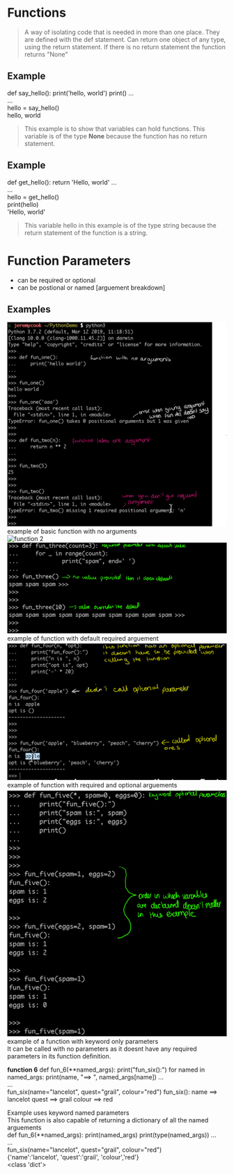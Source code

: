 # Functions 
> A way of isolating code that is needed in more than one place.
> They are defined with the def statement.
> Can return one object of any type, using the return statement. If there is no return statement the function returns "None"

## Example
def say_hello():
    print('hello, world')
    print()
...<br/>
...<br/>
hello = say_hello()<br/>
hello, world<br/>
> This example is to show that variables can hold functions.
>This variable is of the type **None** because the function has no return statement.

## Example 
def get_hello():
    return 'Hello, world'
...<br/>
...<br/>
hello = get_hello()<br/>
print(hello)<br/>
'Hello, world'<br/>
>This variable hello in this example is of the type string because the return statement of the function is a string.

# Function Parameters 
- can be required or optional
- can be postional or named
[arguement breakdown]

## Examples 
![function 1](https://github.com/AlpaPhono/Python-for-Programmers/blob/main/image_resource/fun1.png)
example of basic function with no arguments<br/>
![function 2](~\image_resource\fun2.png)
<br/>
![function 3](https://github.com/AlpaPhono/Python-for-Programmers/blob/main/image_resource/fun3.png)
example of function with default required arguement<br/>
![function 4](https://github.com/AlpaPhono/Python-for-Programmers/blob/main/image_resource/fun4.png)
example of function with required and optional arguements<br/>
![function 5](https://github.com/AlpaPhono/Python-for-Programmers/blob/main/image_resource/fun5.png)
example of a function with keyword only parameters<br/>
It can be called with no parameters as it doesnt have any required parameters in its function definition.<br/>

**function 6**
def fun_6(**named_args):
    print("fun_six():")
    for named in named_args:
        print(name, "==> ", named_args[name])
...<br/>
...<br/>
fun_six(name="lancelot", quest="grail", colour="red")
fun_six():
name ==> lancelot
quest ==> grail
colour ==> red

Example uses keyword named parameters<br/>
This function is also capable of returning a dictionary of all the named arguements<br/>
def fun_6(**named_args):
    print(named_args)
    print(type(named_args))
...<br/>
...<br/>
fun_six(name="lancelot", quest="grail", colour="red")<br/>
{'name':'lancelot', 'quest':'grail', 'colour','red'}<br/>
<class 'dict'> <br/>